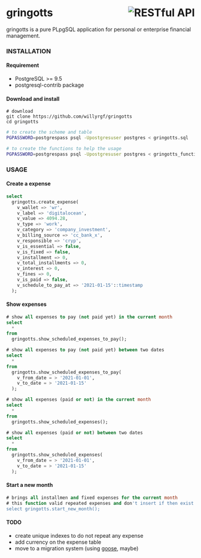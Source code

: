# <img align="right" src="https://vignette.wikia.nocookie.net/harrypotter/images/e/e3/Potter_vault.jpg/revision/latest/scale-to-width-down/400" alt="RESTful API" title="RESTful API"> gringotts
gringotts is a pure PLpgSQL application for personal or enterprise financial management.


### INSTALLATION

#### Requirement
- PostgreSQL >= 9.5
- postgresql-contrib package

#### Download and install 
```
# download
git clone https://github.com/willyrgf/gringotts
cd gringotts
```
```sh
# to create the scheme and table
PGPASSWORD=postgrespass psql -Upostgresuser postgres < gringotts.sql

# to create the functions to help the usage
PGPASSWORD=postgrespass psql -Upostgresuser postgres < gringotts_functions.sql
```

### USAGE

#### Create a expense
```sql
select
  gringotts.create_expense(
    v_wallet => 'wr',
    v_label => 'digitalocean',
    v_value => 4094.28,
    v_type => 'work',
    v_category => 'company_investment',
    v_billing_source => 'cc_bank_x',
    v_responsible => 'cryp',
    v_is_essential => false,
    v_is_fixed => false,
    v_installment => 0,
    v_total_installments => 0,
    v_interest => 0,
    v_fines => 0,
    v_is_paid => false,
    v_schedule_to_pay_at => '2021-01-15'::timestamp
  );
```

#### Show expenses
```sql
# show all expenses to pay (not paid yet) in the current month
select
  *
from
  gringotts.show_scheduled_expenses_to_pay();

# show all expenses to pay (not paid yet) between two dates
select
  *
from
  gringotts.show_scheduled_expenses_to_pay(
    v_from_date = > '2021-01-01',
    v_to_date = > '2021-01-15'
  );
```

```sql
# show all expenses (paid or not) in the current month
select
  *
from
  gringotts.show_scheduled_expenses();

# show all expenses (paid or not) between two dates
select
  *
from
  gringotts.show_scheduled_expenses(
    v_from_date = > '2021-01-01',
    v_to_date = > '2021-01-15'
  );
```

#### Start a new month
```sql
# brings all installmen and fixed expenses for the current month 
# this function valid repeated expenses and don't insert if then exist
select gringotts.start_new_month();
```

#### TODO
- create unique indexes to do not repeat any expense
- add currency on the expense table
- move to a migration system (using [goose](https://github.com/pressly/goose), maybe)



